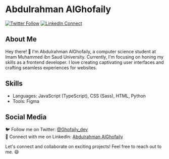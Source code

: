 # Abdulrahman AlGhofaily

[![Twitter Follow](https://img.shields.io/twitter/follow/Ghofaily_dev?style=social)](https://twitter.com/Ghofaily_dev) [![LinkedIn Connect](https://img.shields.io/badge/LinkedIn-Connect-blue)](https://www.linkedin.com/in/abdulrahman-alghofaily/)

## About Me

Hey there! 👋 I'm Abdulrahman AlGhofaily, a computer science student at Imam Muhammed ibn Saud University. Currently, I'm focusing on honing my skills as a frontend developer. I love creating captivating user interfaces and crafting seamless experiences for websites.

## Skills

- Languages: JavaScript (TypeScript), CSS (Sass), HTML, Python
- Tools: Figma

## Social Media

🐦 Follow me on Twitter: [@Ghofaily_dev](https://twitter.com/Ghofaily_dev)  
💼 Connect with me on LinkedIn: [Abdulrahman AlGhofaily](https://www.linkedin.com/in/abdulrahman-alghofaily/)

Let's connect and collaborate on exciting projects! Feel free to reach out to me. 😄
